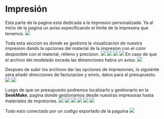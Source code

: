 # Impresión

Esta parte de la pagina esta dedicada a la impresion personalizada. Ya al inicio de la pagina un aviso especificando el limite de la impresera que tenemos.
![](https://github.com/xRoxas07/ProyectoFinaldeCliclo/blob/main/Impresion/imagenes3/Screenshot_6.png)

Toda esta seccion es donde se gestiona la visualizacion de nuestra impresion dando la opciones del material de la impresion con el color desponible con el material, relleno y precision.
![](https://github.com/xRoxas07/ProyectoFinaldeCliclo/blob/main/Impresion/imagenes3/Screenshot_10.png)
![](https://github.com/xRoxas07/ProyectoFinaldeCliclo/blob/main/Impresion/imagenes3/Screenshot_11.png)
![](https://github.com/xRoxas07/ProyectoFinaldeCliclo/blob/main/Impresion/imagenes3/Screenshot_12.png)
![](https://github.com/xRoxas07/ProyectoFinaldeCliclo/blob/main/Impresion/imagenes3/Screenshot_13.png)
En caso de que el archivo del modelado exceda las dimenciones habra un aviso.
![](https://github.com/xRoxas07/ProyectoFinaldeCliclo/blob/main/Impresion/imagenes3/Screenshot_14.png)

Despues de subir los archivos dar las opciones de impresiones, lo siguiente sera añadir direcciones de facturacion y envio, datos para el presupuesto.
![](https://github.com/xRoxas07/ProyectoFinaldeCliclo/blob/main/Impresion/imagenes3/Screenshot_15.png)
![](https://github.com/xRoxas07/ProyectoFinaldeCliclo/blob/main/Impresion/imagenes3/Screenshot_16.png)

Luego de que un presupuesto podremos localizarlo y gestionarlo en la **SeekMake**, pagina donde gestionamos desde nuestras impresoras hasta materiales de impreiones.
![](https://github.com/xRoxas07/ProyectoFinaldeCliclo/blob/main/Impresion/imagenes3/Screenshot_17.png)
![](https://github.com/xRoxas07/ProyectoFinaldeCliclo/blob/main/Impresion/imagenes3/Screenshot_18.png)
![](https://github.com/xRoxas07/ProyectoFinaldeCliclo/blob/main/Impresion/imagenes3/Screenshot_19.png)
![](https://github.com/xRoxas07/ProyectoFinaldeCliclo/blob/main/Impresion/imagenes3/Screenshot_20.png)
![](https://github.com/xRoxas07/ProyectoFinaldeCliclo/blob/main/Impresion/imagenes3/Screenshot_21.png)
![](https://github.com/xRoxas07/ProyectoFinaldeCliclo/blob/main/Impresion/imagenes3/Screenshot_22.png)


Todo esto conectado por un codigo exportado de la paguina
![](https://github.com/xRoxas07/ProyectoFinaldeCliclo/blob/main/Impresion/imagenes3/Screenshot_23.png)


